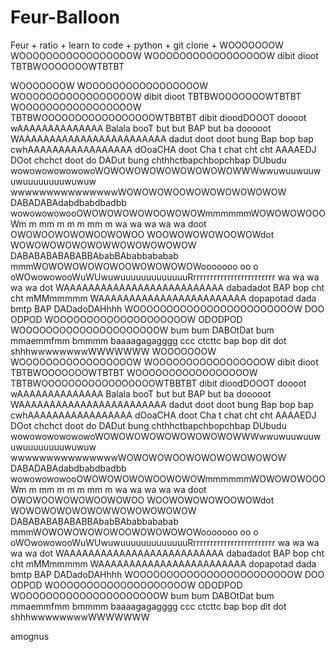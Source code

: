 # Feur-Balloon
Feur + ratio + learn to code + python + git clone + WOOOOOOOW WOOOOOOOOOOOOOOOOOW WOOOOOOOOOOOOOOOOOW dibit dioot TBTBWOOOOOOOWTBTBT

              
            







WOOOOOOOW
 WOOOOOOOOOOOOOOOOOW WOOOOOOOOOOOOOOOOOW dibit dioot  TBTBWOOOOOOOWTBTBT
 WOOOOOOOOOOOOOOOOOW TBTBWOOOOOOOOOOOOOOOOOWTBBTBT dibit dioodDOOOT 
doooot wAAAAAAAAAAAAAA Balala booT but but BAP but ba dooooot 
WAAAAAAAAAAAAAAAAAAAAAAAA dadut doot doot bung Bap bop bap 
cwhAAAAAAAAAAAAAAAAA dOoaCHA doot Cha t chat cht cht AAAAEDJ DOot chchct
 doot do DADut bung chthhctbapchbopchbap DUbudu 
wowowowowowowoWOWOWOWOWOWOWOWOWOWWWwwuwuuwuuwuwuuuuuuuuwuwuw 
wwwwwwwwwwwwwwwWOWOWOWOOWOWOWOWOWOWOW DABADABAdabdbabdbadbb 
wowowowowooOWOWOWOWOWOOWOWOWmmmmmmWOWOWOWOOOWm m mm m m m mm m  wa wa wa
 wa wa doot OWOWOOWOWOWOOWOWOO WOOWOWOWOWOOWOWdot 
WOWOWOWOWOWOWWOWOWOWOWOW DABABABABABABBAbabBAbabbababab 
mmmWOWOWOWOWOWOOWOWOWOWOWooooooo oo o 
oWOwowowooWuWUwuwuuuuuuuuuuuuuRrrrrrrrrrrrrrrrrrrrrrrrr wa wa wa wa wa 
dot WAAAAAAAAAAAAAAAAAAAAAAAAAA dabadadot BAP bop cht cht mMMmmmmm 
WAAAAAAAAAAAAAAAAAAAAAAAA dopapotad dada bmtp BAP DADadoDAHhhh 
WOOOOOOOOOOOOOOOOOOOOOOOOW DOO ODPOD WOOOOOOOOOOOOOOOOOOOOW ODODPOD 
WOOOOOOOOOOOOOOOOOOOOOW bum bum DABOtDat bum mmaemmfmm bmmmm 
baaaagagagggg ccc ctcttc bap bop dit dot shhhwwwwwwwwWWWWWWW WOOOOOOOW 
WOOOOOOOOOOOOOOOOOW WOOOOOOOOOOOOOOOOOW dibit dioot  TBTBWOOOOOOOWTBTBT 
WOOOOOOOOOOOOOOOOOW TBTBWOOOOOOOOOOOOOOOOOWTBBTBT dibit dioodDOOOT 
doooot wAAAAAAAAAAAAAA Balala booT but but BAP but ba dooooot 
WAAAAAAAAAAAAAAAAAAAAAAAA dadut doot doot bung Bap bop bap 
cwhAAAAAAAAAAAAAAAAA dOoaCHA doot Cha t chat cht cht AAAAEDJ DOot chchct
 doot do DADut bung chthhctbapchbopchbap DUbudu 
wowowowowowowoWOWOWOWOWOWOWOWOWOWWWwwuwuuwuuwuwuuuuuuuuwuwuw 
wwwwwwwwwwwwwwwWOWOWOWOOWOWOWOWOWOWOW DABADABAdabdbabdbadbb 
wowowowowooOWOWOWOWOWOOWOWOWmmmmmmWOWOWOWOOOWm m mm m m m mm m  wa wa wa
 wa wa doot OWOWOOWOWOWOOWOWOO WOOWOWOWOWOOWOWdot 
WOWOWOWOWOWOWWOWOWOWOWOW DABABABABABABBAbabBAbabbababab 
mmmWOWOWOWOWOWOOWOWOWOWOWooooooo oo o 
oWOwowowooWuWUwuwuuuuuuuuuuuuuRrrrrrrrrrrrrrrrrrrrrrrrr wa wa wa wa wa 
dot WAAAAAAAAAAAAAAAAAAAAAAAAAA dabadadot BAP bop cht cht mMMmmmmm 
WAAAAAAAAAAAAAAAAAAAAAAAA dopapotad dada bmtp BAP DADadoDAHhhh 
WOOOOOOOOOOOOOOOOOOOOOOOOW DOO ODPOD WOOOOOOOOOOOOOOOOOOOOW ODODPOD 
WOOOOOOOOOOOOOOOOOOOOOW bum bum DABOtDat bum mmaemmfmm bmmmm 
baaaagagagggg ccc ctcttc bap bop dit dot shhhwwwwwwwwWWWWWWW




amognus
